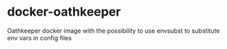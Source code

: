 # docker-oathkeeper
Oathkeeper docker image with the possibility to use envsubst to substitute env vars in config files
